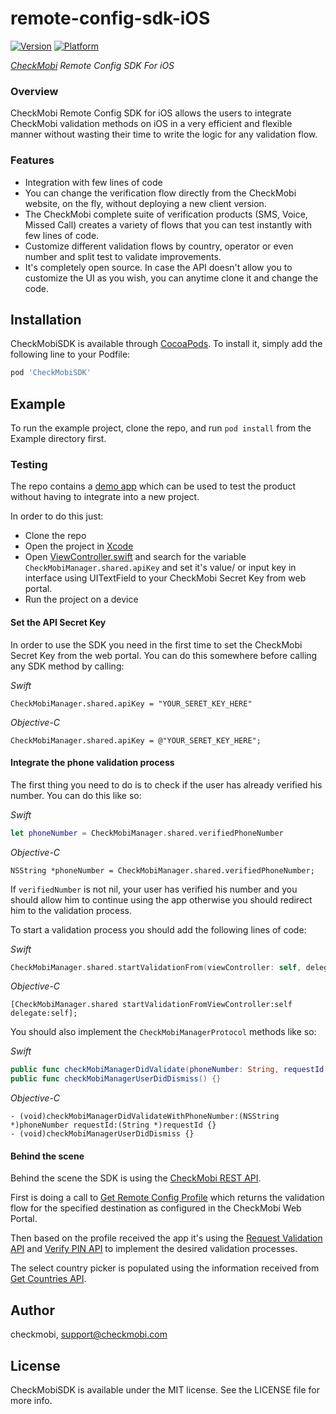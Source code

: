 # remote-config-sdk-iOS

[![Version](https://img.shields.io/cocoapods/v/CheckMobiSDK.svg?style=flat)](https://cocoapods.org/pods/CheckMobiSDK)
[![Platform](https://img.shields.io/cocoapods/p/CheckMobiSDK.svg?style=flat)](https://cocoapods.org/pods/CheckMobiSDK)

*[CheckMobi][1] Remote Config SDK For iOS*

### Overview

CheckMobi Remote Config SDK for iOS allows the users to integrate CheckMobi validation methods 
on iOS in a very efficient and flexible manner without wasting their time to write the logic for any validation flow.

### Features

- Integration with few lines of code 
- You can change the verification flow directly from the CheckMobi website, on the fly, without deploying a new client version.
- The CheckMobi complete suite of verification products (SMS, Voice, Missed Call) creates a variety of flows that you can test instantly with few lines of code.
- Customize different validation flows by country, operator or even number and split test to validate improvements.
- It's completely open source. In case the API doesn't allow you to customize the UI as you wish, you can anytime clone it and change the code.

## Installation

CheckMobiSDK is available through [CocoaPods](https://cocoapods.org). To install
it, simply add the following line to your Podfile:

```ruby
pod 'CheckMobiSDK'
```

## Example

To run the example project, clone the repo, and run `pod install` from the Example directory first.

### Testing

The repo contains a [demo app][2] which can be used to test the product without having to integrate into a new project.

In order to do this just:

- Clone the repo
- Open the project in [Xcode][3]
- Open [ViewController.swift][4] and search for the variable `CheckMobiManager.shared.apiKey` and set it's value/ or input key in interface using UITextField to your CheckMobi Secret Key from web portal.
- Run the project on a device

#### Set the API Secret Key

In order to use the SDK you need in the first time to set the CheckMobi Secret Key from the web portal. You can do this somewhere before calling any SDK method by calling:

*Swift*
```
CheckMobiManager.shared.apiKey = "YOUR_SERET_KEY_HERE"
```
*Objective-C*
```objc
CheckMobiManager.shared.apiKey = @"YOUR_SERET_KEY_HERE";
```

#### Integrate the phone validation process

The first thing you need to do is to check if the user has already verified his number. You can do this like so:

*Swift*
```swift
let phoneNumber = CheckMobiManager.shared.verifiedPhoneNumber
```
*Objective-C*
```objc
NSString *phoneNumber = CheckMobiManager.shared.verifiedPhoneNumber;
```

If `verifiedNumber` is not nil, your user has verified his number and you should allow him to continue using the app otherwise 
you should redirect him to the validation process.

To start a validation process you should add the following lines of code:

*Swift*
```swift
CheckMobiManager.shared.startValidationFrom(viewController: self, delegate: self)
```
*Objective-C*
```objc
[CheckMobiManager.shared startValidationFromViewController:self delegate:self];
```

You should also implement the `CheckMobiManagerProtocol` methods like so:

*Swift*
```swift
public func checkMobiManagerDidValidate(phoneNumber: String, requestId: String) {}
public func checkMobiManagerUserDidDismiss() {}
```
*Objective-C*
```objc
- (void)checkMobiManagerDidValidateWithPhoneNumber:(NSString *)phoneNumber requestId:(String *)requestId {}
- (void)checkMobiManagerUserDidDismiss {}
```

#### Behind the scene

Behind the scene the SDK is using the [CheckMobi REST API][5]. 

First is doing a call to [Get Remote Config Profile][6] which returns the validation flow for the specified destination as 
configured in the CheckMobi Web Portal.

Then based on the profile received the app it's using the [Request Validation API][7] and [Verify PIN API][8] to implement the desired validation processes. 
   
The select country picker is populated using the information received from [Get Countries API][9].

## Author

checkmobi, support@checkmobi.com

## License

CheckMobiSDK is available under the MIT license. See the LICENSE file for more info.

[1]:https://checkmobi.com/
[2]:https://github.com/checkmobi/remote-config-sdk-ios/tree/master/Example
[3]:https://developer.apple.com/xcode/
[4]:https://github.com/checkmobi/remote-config-sdk-ios/blob/master/Example/CheckMobiSDK/ViewController.swift
[5]:https://checkmobi.com/documentation.html#/overview
[6]:https://checkmobi.com/documentation.html#/remote-config-profile-api
[7]:https://checkmobi.com/documentation.html#/request_validation
[8]:https://checkmobi.com/documentation.html#/verify_pin
[9]:https://checkmobi.com/documentation.html#/countries-list
